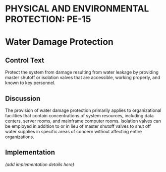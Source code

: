 # PHYSICAL AND ENVIRONMENTAL PROTECTION: PE-15
# Water Damage Protection

## Control Text

Protect the system from damage resulting from water leakage by providing master shutoff or isolation valves that are accessible, working properly, and known to key personnel.

## Discussion

The provision of water damage protection primarily applies to organizational facilities that contain concentrations of system resources, including data centers, server rooms, and mainframe computer rooms. Isolation valves can be employed in addition to or in lieu of master shutoff valves to shut off water supplies in specific areas of concern without affecting entire organizations.

## Implementation

_(add implementation details here)_